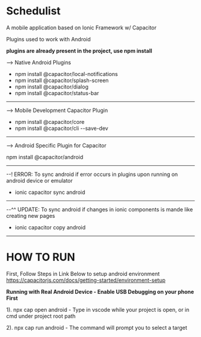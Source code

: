 # Schedulist
A mobile application based on Ionic Framework w/ Capacitor

Plugins used to work with Android

**plugins are already present in the project, use npm install**

--> Native Android Plugins

- npm install @capacitor/local-notifications
- npm install @capacitor/splash-screen
- npm install @capacitor/dialog
- npm install @capacitor/status-bar


_____________________________________________


--> Mobile Development Capacitor Plugin 

- npm install @capacitor/core
- npm install @capacitor/cli --save-dev

_____________________________________________


--> Android Specific Plugin for Capacitor

npm install @capacitor/android

_____________________________________________


--! ERROR: To sync android if error occurs in plugins upon running on android device or emulator

- ionic capacitor sync android

_____________________________________________

--^^ UPDATE: To sync android if changes in ionic components is mande like creating new pages

- ionic capacitor copy android

_____________________________________________

# HOW TO RUN

First, Follow Steps in Link Below to setup android environment https://capacitorjs.com/docs/getting-started/environment-setup


**Running with Real Android Device -  Enable USB Debugging on your phone First**


1). npx cap open android - Type in vscode while your project is open, or in cmd under project root path

2). npx cap run android - The command will prompt you to select a target



